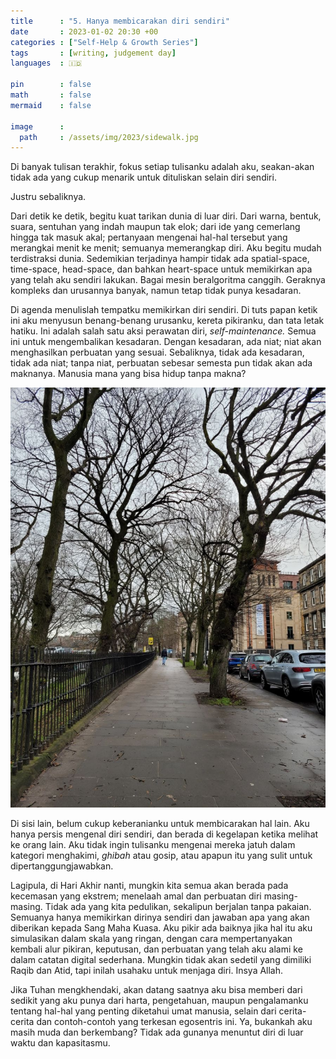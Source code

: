 ```yaml
---
title      : "5. Hanya membicarakan diri sendiri"
date       : 2023-01-02 20:30 +00
categories : ["Self-Help & Growth Series"]
tags       : [writing, judgement day]
languages  : 🇮🇩

pin        : false
math       : false
mermaid    : false

image      :
  path     : /assets/img/2023/sidewalk.jpg
---
```


Di banyak tulisan terakhir, fokus setiap tulisanku adalah aku, seakan-akan tidak ada yang cukup menarik untuk dituliskan selain diri sendiri.

Justru sebaliknya.

Dari detik ke detik, begitu kuat tarikan dunia di luar diri. Dari warna, bentuk, suara, sentuhan yang indah maupun tak elok; dari ide yang cemerlang hingga tak masuk akal; pertanyaan mengenai hal-hal tersebut yang merangkai menit ke menit; semuanya memerangkap diri. Aku begitu mudah terdistraksi dunia. Sedemikian terjadinya hampir tidak ada spatial-space, time-space, head-space, dan bahkan heart-space untuk memikirkan apa yang telah aku sendiri lakukan. Bagai mesin beralgoritma canggih. Geraknya kompleks dan urusannya banyak, namun tetap tidak punya kesadaran.

Di agenda menulislah tempatku memikirkan diri sendiri. Di tuts papan ketik ini aku menyusun benang-benang urusanku, kereta pikiranku, dan tata letak hatiku. Ini adalah salah satu aksi perawatan diri, *self-maintenance.* Semua ini untuk mengembalikan kesadaran. Dengan kesadaran, ada niat; niat akan menghasilkan perbuatan yang sesuai. Sebaliknya, tidak ada kesadaran, tidak ada niat; tanpa niat, perbuatan sebesar semesta pun tidak akan ada maknanya. Manusia mana yang bisa hidup tanpa makna?

![](/assets/img/2023/sidewalk.jpg)

Di sisi lain, belum cukup keberanianku untuk membicarakan hal lain. Aku hanya persis mengenal diri sendiri, dan berada di kegelapan ketika melihat ke orang lain. Aku tidak ingin tulisanku mengenai mereka jatuh dalam kategori menghakimi, *ghibah* atau gosip, atau apapun itu yang sulit untuk dipertanggungjawabkan.

Lagipula, di Hari Akhir nanti, mungkin kita semua akan berada pada kecemasan yang ekstrem; menelaah amal dan perbuatan diri masing-masing. Tidak ada yang kita pedulikan, sekalipun berjalan tanpa pakaian. Semuanya hanya memikirkan dirinya sendiri dan jawaban apa yang akan diberikan kepada Sang Maha Kuasa. Aku pikir ada baiknya jika hal itu aku simulasikan dalam skala yang ringan, dengan cara mempertanyakan kembali alur pikiran, keputusan, dan perbuatan yang telah aku alami ke dalam catatan digital sederhana. Mungkin tidak akan sedetil yang dimiliki Raqib dan Atid, tapi inilah usahaku untuk menjaga diri. Insya Allah.

Jika Tuhan mengkhendaki, akan datang saatnya aku bisa memberi dari sedikit yang aku punya dari harta, pengetahuan, maupun pengalamanku tentang hal-hal yang penting diketahui umat manusia, selain dari cerita-cerita dan contoh-contoh yang terkesan egosentris ini. Ya, bukankah aku masih muda dan berkembang? Tidak ada gunanya menuntut diri di luar waktu dan kapasitasmu.